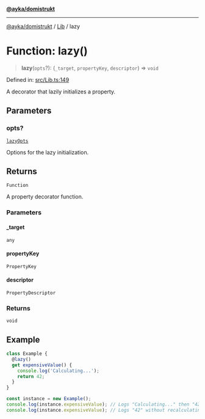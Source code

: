 [**@ayka/domistrukt**](../../../README.md)

***

[@ayka/domistrukt](../../../globals.md) / [Lib](../README.md) / lazy

# Function: lazy()

> **lazy**(`opts`?): (`_target`, `propertyKey`, `descriptor`) => `void`

Defined in: [src/Lib.ts:149](https://github.com/AndreyMork/domistrukt/blob/8b5cf3c2b6165986c4aa42ad9bdd7f6c43c22c84/src/Lib.ts#L149)

A decorator that lazily initializes a property.

## Parameters

### opts?

[`lazyOpts`](../type-aliases/lazyOpts.md)

Options for the lazy initialization.

## Returns

`Function`

A property decorator function.

### Parameters

#### \_target

`any`

#### propertyKey

`PropertyKey`

#### descriptor

`PropertyDescriptor`

### Returns

`void`

## Example

```ts
class Example {
  @lazy()
  get expensiveValue() {
    console.log('Calculating...');
    return 42;
  }
}

const instance = new Example();
console.log(instance.expensiveValue); // Logs "Calculating..." then "42"
console.log(instance.expensiveValue); // Logs "42" without recalculating
```
